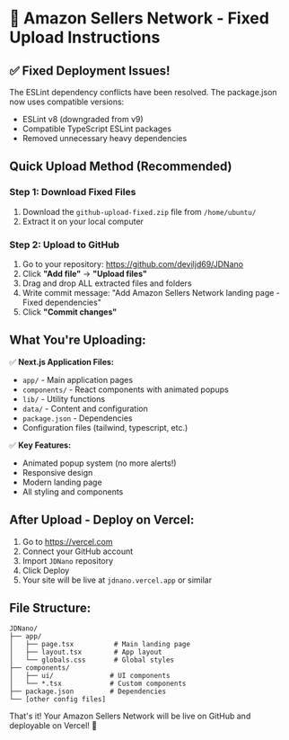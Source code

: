 
# 🚀 Amazon Sellers Network - Fixed Upload Instructions

## ✅ Fixed Deployment Issues!

The ESLint dependency conflicts have been resolved. The package.json now uses compatible versions:
- ESLint v8 (downgraded from v9)
- Compatible TypeScript ESLint packages
- Removed unnecessary heavy dependencies

## Quick Upload Method (Recommended)

### Step 1: Download Fixed Files
1. Download the `github-upload-fixed.zip` file from `/home/ubuntu/`
2. Extract it on your local computer

### Step 2: Upload to GitHub
1. Go to your repository: https://github.com/deviljd69/JDNano
2. Click **"Add file"** → **"Upload files"**
3. Drag and drop ALL extracted files and folders
4. Write commit message: "Add Amazon Sellers Network landing page - Fixed dependencies"
5. Click **"Commit changes"**

## What You're Uploading:

✅ **Next.js Application Files:**
- `app/` - Main application pages
- `components/` - React components with animated popups
- `lib/` - Utility functions
- `data/` - Content and configuration
- `package.json` - Dependencies
- Configuration files (tailwind, typescript, etc.)

✅ **Key Features:**
- Animated popup system (no more alerts!)
- Responsive design
- Modern landing page
- All styling and components

## After Upload - Deploy on Vercel:

1. Go to https://vercel.com
2. Connect your GitHub account
3. Import `JDNano` repository  
4. Click Deploy
5. Your site will be live at `jdnano.vercel.app` or similar

## File Structure:
```
JDNano/
├── app/
│   ├── page.tsx          # Main landing page
│   ├── layout.tsx        # App layout
│   └── globals.css       # Global styles
├── components/
│   ├── ui/              # UI components
│   └── *.tsx            # Custom components
├── package.json         # Dependencies
└── [other config files]
```

That's it! Your Amazon Sellers Network will be live on GitHub and deployable on Vercel! 🎉
